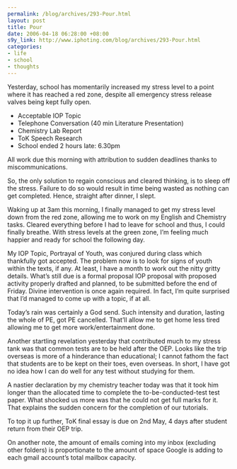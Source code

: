 ```yaml
--- 
permalink: /blog/archives/293-Pour.html
layout: post
title: Pour
date: 2006-04-18 06:28:00 +08:00
s9y_link: http://www.iphoting.com/blog/archives/293-Pour.html
categories: 
- life
- school
- thoughts
---
```

<p class="whiteline"><p>Yesterday, school has momentarily increased my stress level to a point where it has reached a red zone, despite all emergency stress release valves being kept fully open.</p>
</p><ul><li>Acceptable IOP Topic</li><li>Telephone Conversation (40 min Literature Presentation)</li><li>Chemistry Lab Report</li><li>ToK Speech Research</li><li>School ended 2 hours late: 6.30pm</li></ul><p>
</p><p class="whiteline"><p>All work due this morning with attribution to sudden deadlines thanks to miscommunications.</p>
</p><p class="whiteline"><p>So, the only solution to regain conscious and cleared thinking, is to sleep off the stress. Failure to do so would result in time being wasted as nothing can get completed. Hence, straight after dinner, I slept.</p>
</p><p class="whiteline"><p>Waking up at 3am this morning, I finally managed to get my stress level down from the red zone, allowing me to work on my English and Chemistry tasks. Cleared everything before I had to leave for school and thus, I could finally breathe. With stress levels at the green zone, I&#8217;m feeling much happier and ready for school the following day.</p>
</p><p class="whiteline"><p>My IOP Topic, Portrayal of Youth, was conjured during class which thankfully got accepted. The problem now is to look for signs of youth within the texts, if any. At least, I have a month to work out the nitty gritty details. What&#8217;s still due is a formal proposal IOP proposal with proposed activity properly drafted and planned, to be submitted before the end of Friday. Divine intervention is once again required. In fact, I&#8217;m quite surprised that I&#8217;d managed to come up with a topic, if at all.</p>
</p><p class="whiteline"><p>Today&#8217;s rain was certainly a God send. Such intensity and duration, lasting the whole of PE, got PE cancelled. That&#8217;ll allow me to get home less tired allowing me to get more work/entertainment done.</p>
</p><p class="whiteline"><p>Another startling revelation yesterday that contributed much to my stress tank was that common tests are to be held after the OEP. Looks like the trip overseas is more of a hinderance than educational; I cannot fathom the fact that students are to be kept on their toes, even overseas. In short, I have got no idea how I can do well for any test without studying for them.</p>
</p><p class="whiteline"><p>A nastier declaration by my chemistry teacher today was that it took him longer than the allocated time to complete the to-be-conducted-test test paper. What shocked us more was that he could not get full marks for it. That explains the sudden concern for the completion of our tutorials.</p>
</p><p class="whiteline"><p>To top it up further, ToK final essay is due on 2nd May, 4 days after student return from their OEP trip.</p>
</p><p class="break"><p>On another note, the amount of emails coming into my inbox (excluding other folders) is proportionate to the amount of space Google is adding to each gmail account&#8217;s total mailbox capacity.</p></p>
